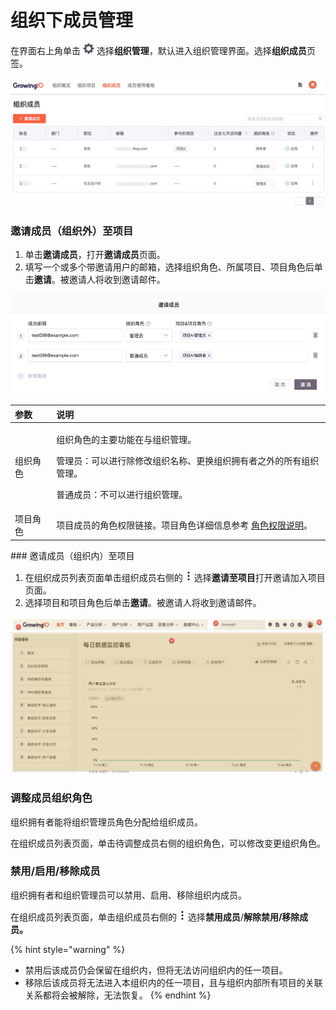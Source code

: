# 组织下成员管理

在界面右上角单击 ![](../../../.gitbook/assets/2019-10-10_18-59-32%20%281%29.png) 选择**组织管理**，默认进入组织管理界面。选择**组织成员**页签。

![](../../../.gitbook/assets/image%20%2899%29.png)

### 邀请成员（组织外）至项目

1. 单击**邀请成员**，打开**邀请成员**页面。
2. 填写一个或多个带邀请用户的邮箱，选择组织角色、所属项目、项目角色后单击**邀请**。被邀请人将收到邀请邮件。

![](../../../.gitbook/assets/image%20%2824%29.png)

<table>
  <thead>
    <tr>
      <th style="text-align:left">&#x53C2;&#x6570;</th>
      <th style="text-align:left">&#x8BF4;&#x660E;</th>
    </tr>
  </thead>
  <tbody>
    <tr>
      <td style="text-align:left">&#x7EC4;&#x7EC7;&#x89D2;&#x8272;</td>
      <td style="text-align:left">
        <p>&#x7EC4;&#x7EC7;&#x89D2;&#x8272;&#x7684;&#x4E3B;&#x8981;&#x529F;&#x80FD;&#x5728;&#x4E0E;&#x7EC4;&#x7EC7;&#x7BA1;&#x7406;&#x3002;</p>
        <p>&#x7BA1;&#x7406;&#x5458;&#xFF1A;&#x53EF;&#x4EE5;&#x8FDB;&#x884C;&#x9664;&#x4FEE;&#x6539;&#x7EC4;&#x7EC7;&#x540D;&#x79F0;&#x3001;&#x66F4;&#x6362;&#x7EC4;&#x7EC7;&#x62E5;&#x6709;&#x8005;&#x4E4B;&#x5916;&#x7684;&#x6240;&#x6709;&#x7EC4;&#x7EC7;&#x7BA1;&#x7406;&#x3002;</p>
        <p>&#x666E;&#x901A;&#x6210;&#x5458;&#xFF1A;&#x4E0D;&#x53EF;&#x4EE5;&#x8FDB;&#x884C;&#x7EC4;&#x7EC7;&#x7BA1;&#x7406;&#x3002;</p>
      </td>
    </tr>
    <tr>
      <td style="text-align:left">&#x9879;&#x76EE;&#x89D2;&#x8272;</td>
      <td style="text-align:left">&#x9879;&#x76EE;&#x6210;&#x5458;&#x7684;&#x89D2;&#x8272;&#x6743;&#x9650;&#x94FE;&#x63A5;&#x3002;&#x9879;&#x76EE;&#x89D2;&#x8272;&#x8BE6;&#x7EC6;&#x4FE1;&#x606F;&#x53C2;&#x8003;
        <a
        href="../../../introduction/role-and-permission.md">&#x89D2;&#x8272;&#x6743;&#x9650;&#x8BF4;&#x660E;</a>&#x3002;</td>
    </tr>
  </tbody>
</table>### 邀请成员（组织内）至项目

1. 在组织成员列表页面单击组织成员右侧的 ![](../../../.gitbook/assets/dian-dian-dian.png) 选择**邀请至项目**打开邀请加入项目页面。
2. 选择项目和项目角色后单击**邀请**。被邀请人将收到邀请邮件。

![](../../../.gitbook/assets/image%20%28235%29.png)

### 调整成员组织角色

组织拥有者能将组织管理员角色分配给组织成员。

在组织成员列表页面，单击待调整成员右侧的组织角色，可以修改变更组织角色。

### 禁用/启用/移除成员

组织拥有者和组织管理员可以禁用、启用、移除组织内成员。

在组织成员列表页面，单击组织成员右侧的 ![](../../../.gitbook/assets/dian-dian-dian.png) 选择**禁用成员**/**解除禁用/移除成员。**

{% hint style="warning" %}
* 禁用后该成员仍会保留在组织内，但将无法访问组织内的任一项目。
* 移除后该成员将无法进入本组织内的任一项目，且与组织内部所有项目的关联关系都将会被解除，无法恢复。
{% endhint %}

